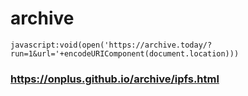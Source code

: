 # archive

```
javascript:void(open('https://archive.today/?run=1&url='+encodeURIComponent(document.location)))
```

### https://onplus.github.io/archive/ipfs.html
